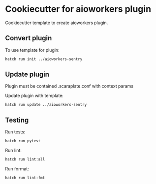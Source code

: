 # Cookiecutter for aioworkers plugin

Cookiecutter template to create aioworkers plugin.

## Convert plugin

To use template for plugin:
```bash
hatch run init ../aioworkers-sentry
```

## Update plugin
Plugin must be contained .scaraplate.conf with context params

Update plugin with template:
```bash
hatch run update ../aioworkers-sentry
```

## Testing

Run tests:

```bash
hatch run pytest
```

Run lint:

```bash
hatch run lint:all
```

Run format:

```bash
hatch run lint:fmt
```
